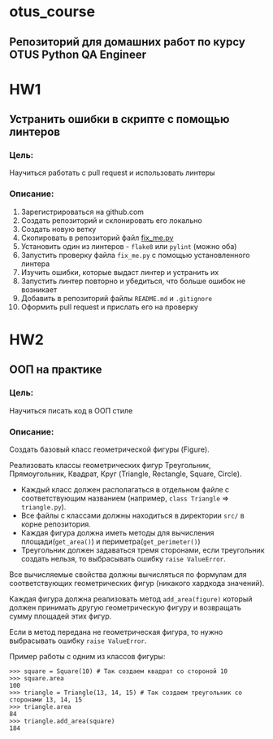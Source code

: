 # otus_course
Репозиторий для домашних работ по курсу OTUS Python QA Engineer
---------------------------------------------------------
# HW1
## Устранить ошибки в скрипте с помощью линтеров

### Цель:

Научиться работать с pull request и использовать линтеры

### Описание:

1. Зарегистрироваться на github.com
2. Создать репозиторий и склонировать его локально
3. Создать новую ветку
4. Скопировать в репозиторий файл [fix_me.py](fix_me.py)
5. Установить один из линтеров - `flake8` или `pylint` (можно оба)
6. Запустить проверку файла `fix_me.py` с помощью установленного линтера
7. Изучить ошибки, которые выдаст линтер и устранить их
8. Запустить линтер повторно и убедиться, что больше ошибок не возникает
9. Добавить в репозиторий файлы `README.md` и `.gitignore`
10. Оформить pull request и прислать его на проверку



# HW2
## ООП на практике

### Цель:

Научиться писать код в ООП стиле

### Описание:

Создать базовый класс геометрической фигуры (Figure). 

Реализовать классы геометрических фигур Треугольник, Прямоугольник, Квадрат, Круг (Triangle, Rectangle, Square, Circle).
- Каждый класс должен располагаться в отдельном файле с соответствующим названием (например, `class Triangle` => `triangle.py`).
- Все файлы с классами должны находиться в директории `src/` в корне репозитория.
- Каждая фигура должна иметь методы для вычисления площади(`get_area()`) и периметра(`get_perimeter()`)
- Треугольник должен задаваться тремя сторонами, если треугольник создать нельзя, то выбрасывать ошибку `raise ValueError`.

Все вычисляемые свойства должны вычисляться по формулам для соответствующих геометрических фигур (никакого хардкода значений).

Каждая фигура должна реализовать метод `add_area(figure)` который должен принимать другую геометрическую фигуру и возвращать сумму площадей этих фигур.

Если в метод передана не геометрическая фигура, то нужно выбрасывать ошибку `raise ValueError`.

Пример работы с одним из классов фигуры:

```shell
>>> square = Square(10) # Так создаем квадрат со стороной 10
>>> square.area
100
>>> triangle = Triangle(13, 14, 15) # Так создаем треугольник со сторонами 13, 14, 15
>>> triangle.area
84
>>> triangle.add_area(square)
184
```